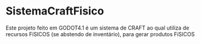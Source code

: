 # SistemaCraftFisico
 Este projeto feito em GODOT4.1 é um sistema de CRAFT ao qual utiliza de recursos FíSICOS (se abstendo de inventário), para gerar produtos FíSICOS
